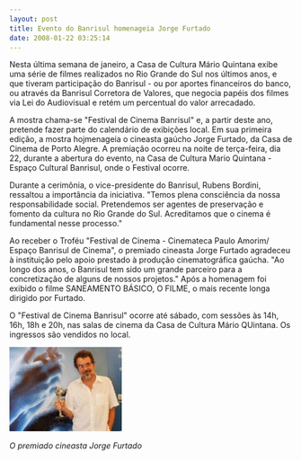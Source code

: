 ```yaml
---
layout: post
title: Evento do Banrisul homenageia Jorge Furtado
date: 2008-01-22 03:25:14
---
```

Nesta última semana de janeiro, a Casa de Cultura Mário Quintana exibe uma série de filmes realizados no Rio Grande do Sul nos últimos anos, e que tiveram participação do Banrisul - ou por aportes financeiros do banco, ou através da Banrisul Corretora de Valores, que negocia papéis dos filmes via Lei do Audiovisual e retém um percentual do valor arrecadado.

A mostra chama-se "Festival de Cinema Banrisul" e, a partir deste ano, pretende fazer parte do calendário de exibições local. Em sua primeira edição, a mostra hojmenageia o cineasta gaúcho Jorge Furtado, da Casa de Cinema de Porto Alegre. A premiação ocorreu na noite de terça-feira, dia 22, durante a abertura do evento, na Casa de Cultura Mario Quintana - Espaço Cultural Banrisul, onde o Festival ocorre.

Durante a cerimônia, o vice-presidente do Banrisul, Rubens Bordini, ressaltou a importância da iniciativa. "Temos plena consciência da nossa responsabilidade social. Pretendemos ser agentes de preservação e fomento da cultura no Rio Grande do Sul. Acreditamos que o cinema é fundamental nesse processo."

Ao receber o Troféu "Festival de Cinema - Cinemateca Paulo Amorim/ Espaço Banrisul de Cinema", o premiado cineasta Jorge Furtado agradeceu à instituição pelo apoio prestado à produção cinematográfica gaúcha. "Ao longo dos anos, o Banrisul tem sido um grande parceiro para a concretização de alguns de nossos projetos." Após a homenagem foi exibido o filme SANEAMENTO BÁSICO, O FILME, o mais recente longa dirigido por Furtado.

O "Festival de Cinema Banrisul" ocorre até sábado, com sessões às 14h, 16h, 18h e 20h, nas salas de cinema da Casa de Cultura Mário QUintana. Os ingressos são vendidos no local.

![](/uploads/jorge-premiado.jpg)

*O premiado cineasta Jorge Furtado*